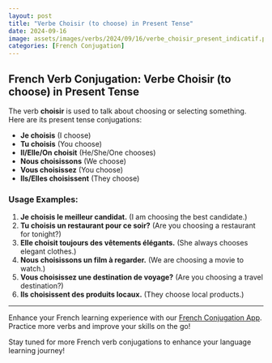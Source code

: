```yaml
---
layout: post
title: "Verbe Choisir (to choose) in Present Tense"
date: 2024-09-16
image: assets/images/verbs/2024/09/16/verbe_choisir_present_indicatif.png
categories: [French Conjugation]
---
```


## French Verb Conjugation: Verbe Choisir (to choose) in Present Tense

The verb **choisir** is used to talk about choosing or selecting something. Here are its present tense conjugations:

- **Je choisis** (I choose)
- **Tu choisis** (You choose)
- **Il/Elle/On choisit** (He/She/One chooses)
- **Nous choisissons** (We choose)
- **Vous choisissez** (You choose)
- **Ils/Elles choisissent** (They choose)

### Usage Examples:

1. **Je choisis le meilleur candidat.** (I am choosing the best candidate.)
2. **Tu choisis un restaurant pour ce soir?** (Are you choosing a restaurant for tonight?)
3. **Elle choisit toujours des vêtements élégants.** (She always chooses elegant clothes.)
4. **Nous choisissons un film à regarder.** (We are choosing a movie to watch.)
5. **Vous choisissez une destination de voyage?** (Are you choosing a travel destination?)
6. **Ils choisissent des produits locaux.** (They choose local products.)

---

Enhance your French learning experience with our [French Conjugation App]({{site.appStore.url}}). Practice more verbs and improve your skills on the go!

Stay tuned for more French verb conjugations to enhance your language learning journey!